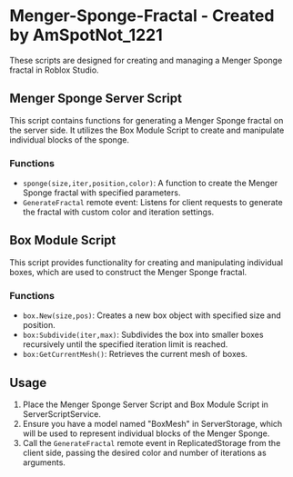 # Menger-Sponge-Fractal - Created by AmSpotNot_1221
These scripts are designed for creating and managing a Menger Sponge fractal in Roblox Studio.

## Menger Sponge Server Script

This script contains functions for generating a Menger Sponge fractal on the server side. It utilizes the Box Module Script to create and manipulate individual blocks of the sponge.

### Functions
- `sponge(size,iter,position,color)`: A function to create the Menger Sponge fractal with specified parameters.
- `GenerateFractal` remote event: Listens for client requests to generate the fractal with custom color and iteration settings.

## Box Module Script

This script provides functionality for creating and manipulating individual boxes, which are used to construct the Menger Sponge fractal.

### Functions
- `box.New(size,pos)`: Creates a new box object with specified size and position.
- `box:Subdivide(iter,max)`: Subdivides the box into smaller boxes recursively until the specified iteration limit is reached.
- `box:GetCurrentMesh()`: Retrieves the current mesh of boxes.

## Usage
1. Place the Menger Sponge Server Script and Box Module Script in ServerScriptService.
2. Ensure you have a model named "BoxMesh" in ServerStorage, which will be used to represent individual blocks of the Menger Sponge.
3. Call the `GenerateFractal` remote event in ReplicatedStorage from the client side, passing the desired color and number of iterations as arguments.
